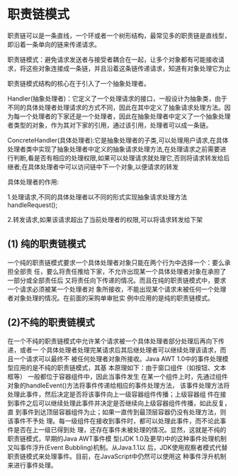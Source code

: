 # 职责链模式

职责链可以是一条直线，一个环或者一个树形结构，最常见多的职责链是直线型，即沿着一条单向的链来传递请求。



职责链模式：避免请求发送者与接受者耦合在一起，让多个对象都有可能接收请求，将这些对象连接成一条链，并且沿着这条链传递请求，知道有对象处理它为止



职责链模式结构的核心在于引入了一个抽象处理者。

Handler(抽象处理者)：它定义了一个处理请求的接口，一般设计为抽象类，由于不同的具体处理者处理请求的方式不同，因此在其中定义了抽象请求处理方法。因为每一个处理者的下家还是一个处理者，因此在抽象处理者中定义了一个抽象处理者类型的对象，作为其对下家的引用，通过该引用，处理者可以成一条链。



ConcreteHandler(具体处理者):它是抽象处理者的子类,可以处理用户请求,在具体处理者类中实现了抽象处理者中定义的抽象请求处理方法,在处理请求之前需要进行判断,看是否有相应的处理权限,如果可以处理请求就处理它,否则将请求转发给后继者;在具体处理者中可以访问链中下一个对象,以便请求的转发



具体处理者的作用:

1.处理请求,不同的具体处理者以不同的形式实现抽象请求处理方法handleRequest();

2.转发请求,如果该请求超出了当前处理者的权限,可以将请求转发给下架



## (1) 纯的职责链模式

一个纯的职责链模式要求一个具体处理者对象只能在两个行为中选择一个：要么承担全部责
任，要么将责任推给下家，不允许出现某一个具体处理者对象在承担了一部分或全部责任后
又将责任向下传递的情况。而且在纯的职责链模式中，要求一个请求必须被某一个处理者对
象所接收，不能出现某个请求未被任何一个处理者对象处理的情况。在前面的采购单审批实
例中应用的是纯的职责链模式。

## (2)不纯的职责链模式

在一个不纯的职责链模式中允许某个请求被一个具体处理者部分处理后再向下传递，或者一
个具体处理者处理完某请求后其后继处理者可以继续处理该请求，而且一个请求可以最终不
被任何处理者对象所接收。Java AWT 1.0中的事件处理模型应用的是不纯的职责链模式，其基
本原理如下：由于窗口组件（如按钮、文本框等） 一般都位于容器组件中，因此当事件发生
在某一个组件上时，先通过组件对象的handleEvent()方法将事件传递给相应的事件处理方法，
该事件处理方法将处理此事件，然后决定是否将该事件向上一级容器组件传播；上级容器组
件在接到事件之后可以继续处理此事件并决定是否继续向上级容器组件传播，如此反复，直
到事件到达顶层容器组件为止；如果一直传到最顶层容器仍没有处理方法，则该事件不予处
理。每一级组件在接收到事件时，都可以处理此事件，而不论此事件是否在上一级已得到处
理，还存在事件未被处理的情况。显然，这就是不纯的职责链模式，早期的Java AWT事件模
型(JDK 1.0及更早)中的这种事件处理机制又叫事件浮升(Event Bubbling)机制。从Java.1.1以
后，JDK使用观察者模式代替职责链模式来处理事件。目前，在JavaScript中仍然可以使用这
种事件浮升机制来进行事件处理。 